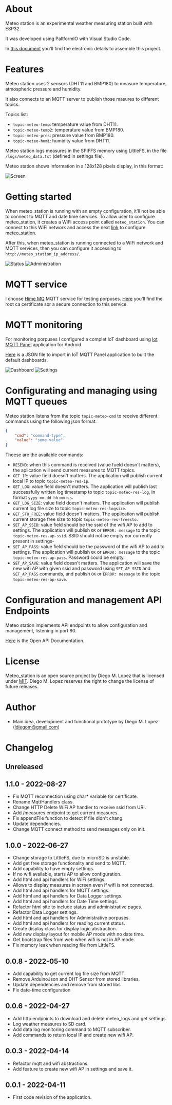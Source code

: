 # About

Meteo station is an experimental weather measuring station built with ESP32.

It was developed using PaltformIO with Visual Studio Code.

In [this document](./doc/README.md) you'll find the electronic details to assemble this project.

# Features

Meteo station uses 2 sensors (DHT11 and BMP180) to measure temperature, atmospheric pressure and humidity.

It also connects to an MQTT server to publish those masures to different topics.

Topics list:
- `topic-meteo-temp`: temperature value from DHT11.
- `topic-meteo-temp2`: temperature value from BMP180.
- `topic-meteo-pres`: pressure value from BMP180.
- `topic-meteo-humi`: humidity value from DHT11.

Meteo station logs measures in the SPIFFS memory using LittleFS, in the file `/logs/meteo_data.txt` (defined in settings file).

Meteo station shows information in a 128x128 pixels display, in this format:

![Screen](./doc/Screen_design.png)

# Getting started

When meteo_station is running with an empty configuration, it'll not be able to connect to MQTT and date time services. To allow user to configure meteo_station, it creates a WiFi access point called `meteo_station`. You can connect to this WiFi network and access the next [link](http://192.168.4.1) to configure meteo_station.

After this, when meteo_station is running connected to a WiFi network and MQTT services, then you can configure it accessing to `http://meteo_station_ip_address/`.

![Status](./doc/html_status.jpg) ![Administration](./doc/html_admin.jpg)
# MQTT service

I choose [Hime MQ](https://www.hivemq.com/) MQTT service for testing porpuses. [Here](./doc/mqtt_ca_root.crt) you'll find the root ca certificate sor a secure connection to this service.

# MQTT monitoring

For monitoring porpuses I configured a complet IoT dashboard using [Iot MQTT Panel](https://play.google.com/store/apps/details?id=snr.lab.iotmqttpanel.prod) application for Android.

[Here](./doc/IoTMQTTPanel.json) is a JSON file to import in IoT MQTT Panel application to built the default dashboards.

![Dashboard](./doc/IoTMQTTPanel_dashboard.jpg) ![Settings](./doc/IoTMQTTPanel_settings.jpg)

# Configurating and managing using MQTT queues

Meteo station listens from the topic `topic-meteo-cmd` to receive different commands using the following json format:
```json
{
    "cmd": "command-type",
    "value": "some-value"
}
```

Theese are the available commands:
- `RESEND`: when this command is received (value fueld doesn't matters), the aplication will send current measures to MQTT topics.
- `GET_IP`: value field doesn't matters. The application will publish current local IP to topic `topic-meteo-res-ip`.
- `GET_LOG`: value field doesn't matters. The application will publish last successfully written log timestamp to topic `topic-meteo-res-log`, in format `yyyy-mm-dd hh:mm:ss`.
- `GET_LOG_SIZE`: value field doesn't matters. The application will publish current log file size to topic `topic-meteo-res-logsize`.
- `GET_STO_FREE`: value field doesn't matters. The application will publish current storage free size to topic `topic-meteo-res-freesto`.
- `SET_AP_SSID`: value field should be the ssid of the wifi AP to add to settings. The application will publish `OK` or `ERROR: message` to the topic `topic-meteo-res-ap-ssid`. SSID should not be empty nor currently present in settings-
- `SET_AP_PASS`: value field should be the password of the wifi AP to add to settings. The application will publish `OK` or `ERROR: message` to the topic `topic-meteo-res-ap-pass`. Password could be empty.
- `SET_AP_SAVE`: value field doesn't matters. The application will save the new wifi AP with given ssid and password using `SET_AP_SSID` and `SET_AP_PASS` commands, and publish `OK` or `ERROR: message` to the topic `topic-meteo-res-ap-save`.

# Configuration and management API Endpoints

Meteo station implements API endpoints to allow configuration and management, listening in port 80.

[Here](https://app.swaggerhub.com/apis-docs/LDiegoM/meteo_station/1.0.0) is the Open API Documentation.

# License

Meteo_station is an open source project by Diego M. Lopez that is licensed under [MIT](https://opensource.org/licenses/MIT). Diego M. Lopez reserves the right to change the license of future releases.

# Author

- Main idea, development and functional prototype by Diego M. Lopez (ldiegom@gmail.com)

# Changelog

## Unreleased

## 1.1.0 - 2022-08-27

- Fix MQTT reconnection using char* variable for certificate.
- Rename MqttHandlers class.
- Change HTTP Delete WiFi AP handler to receive ssid from URI.
- Add /measures endpoint to get current measures.
- Fix appendFile function to detect if file didn't chang.
- Update dependencies.
- Change MQTT connect method to send messages only on init.

## 1.0.0 - 2022-06-27

- Change storage to LittleFS, due to microSD is unstable.
- Add get free storage functionality and send to MQTT.
- Add capability to have empty settings.
- If no wifi available, starts AP to allow configuration.
- Add html and api handlers for WiFi settings.
- Allows to display measures in screen even if wifi is not connected.
- Add html and api handlers for MQTT settings.
- Add html and api handlers for Data Logger settings.
- Add html and api handlers for Date Time settings.
- Refactor html site to include status and administrative pages.
- Refactor Data Logger settings.
- Add html and api handlers for Administrative porpuses.
- Add html and api handlers for reading current status.
- Create display class for display logic abstraction.
- Add new display layout for mobile AP mode with no date time.
- Get bootstrap files from web when wifi is not in AP mode.
- Fix memory leak when reading file from LittleFS.

## 0.0.8 - 2022-05-10

- Add capability to get current log file size from MQTT.
- Remove ArduinoJson and DHT Sensor from stored libraries.
- Update dependencies and remove from stored libs
- Fix date-time configuration

## 0.0.6 - 2022-04-27

- Add http endpoints to download and delete meteo_logs and get settings.
- Log weather measures to SD card.
- Add data log monitoring command to MQTT subscriber.
- Add commands to return local IP and create new wifi AP.

## 0.0.3 - 2022-04-14

- Refactor mqtt and wifi abstractions.
- Add feature to create new wifi AP in settings and save it.

## 0.0.1 - 2022-04-11

- First code revision of the application.
